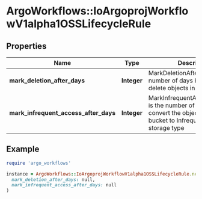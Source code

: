 # ArgoWorkflows::IoArgoprojWorkflowV1alpha1OSSLifecycleRule

## Properties

| Name | Type | Description | Notes |
| ---- | ---- | ----------- | ----- |
| **mark_deletion_after_days** | **Integer** | MarkDeletionAfterDays is the number of days before we delete objects in the bucket | [optional] |
| **mark_infrequent_access_after_days** | **Integer** | MarkInfrequentAccessAfterDays is the number of days before we convert the objects in the bucket to Infrequent Access (IA) storage type | [optional] |

## Example

```ruby
require 'argo_workflows'

instance = ArgoWorkflows::IoArgoprojWorkflowV1alpha1OSSLifecycleRule.new(
  mark_deletion_after_days: null,
  mark_infrequent_access_after_days: null
)
```

